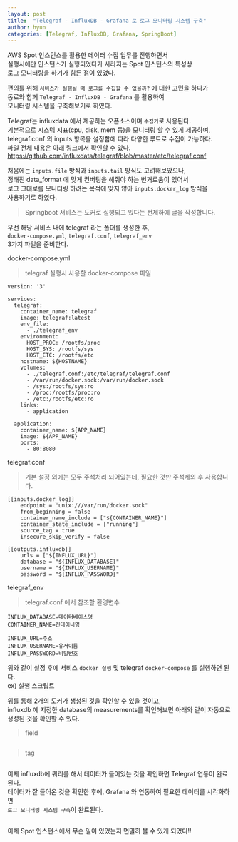 ```yaml
---
layout: post
title:  "Telegraf - InfluxDB - Grafana 로 로그 모니터링 시스템 구축"
author: hyun
categories: [Telegraf, InfluxDB, Grafana, SpringBoot]
---
```

<!-- image: {경로} -->
<!-- rating: {0~5} -->

AWS Spot 인스턴스를 활용한 데이터 수집 업무를 진행하면서   
실행시에만 인스턴스가 실행되었다가 사라지는 Spot 인스턴스의 특성상  
로그 모니터링을 하기가 힘든 점이 있었다.


편의를 위해 `서비스가 실행될 때 로그를 수집할 수 없을까?` 에 대한 고민을 하다가  
동료와 함께 `Telegraf - InfluxDB - Grafana` 를 활용하여  
모니터링 시스템을 구축해보기로 하였다.


Telegraf는 influxdata 에서 제공하는 오픈소스이며 `수집기`로 사용된다.  
기본적으로 시스템 지표(cpu, disk, mem 등)을 모니터링 할 수 있게 제공하며,  
telegraf.conf 의 inputs 항목을 설정함에 따라 다양한 루트로 수집이 가능하다.  
파일 전체 내용은 아래 링크에서 확인할 수 있다.  
<https://github.com/influxdata/telegraf/blob/master/etc/telegraf.conf>


처음에는 `inputs.file` 방식과 `inputs.tail` 방식도 고려해보았으나,  
정해진 data_format 에 맞게 컨버팅을 해줘야 하는 번거로움이 있어서  
로그 그대로를 모니터링 하려는 목적에 맞지 않아 `inputs.docker_log` 방식을  
사용하기로 하였다.

> Springboot 서비스는 도커로 실행되고 있다는 전제하에 글을 작성합니다.


우선 해당 서비스 내에 telegraf 라는 폴더를 생성한 후,  
`docker-compose.yml`, `telegraf.conf`, `telegraf_env`  
3가지 파일을 준비한다.  


docker-compose.yml  
> telegraf 실행시 사용할 docker-compose 파일

```
version: '3'

services:
  telegraf:
    container_name: telegraf
    image: telegraf:latest
    env_file:
      - ./telegraf_env
    environment:
      HOST_PROC: /rootfs/proc
      HOST_SYS: /rootfs/sys
      HOST_ETC: /rootfs/etc
    hostname: ${HOSTNAME}
    volumes:
      - ./telegraf.conf:/etc/telegraf/telegraf.conf
      - /var/run/docker.sock:/var/run/docker.sock
      - /sys:/rootfs/sys:ro
      - /proc:/rootfs/proc:ro
      - /etc:/rootfs/etc:ro
    links:
      - application

  application:
    container_name: ${APP_NAME}
    image: ${APP_NAME}
    ports:
      - 80:8080

```


telegraf.conf  
> 기본 설정 외에는 모두 주석처리 되어있는데, 필요한 것만 주석제외 후 사용합니다.

```
[[inputs.docker_log]]
    endpoint = "unix:///var/run/docker.sock"
    from_beginning = false
    container_name_include = ["${CONTAINER_NAME}"]
    container_state_include = ["running"]
    source_tag = true
    insecure_skip_verify = false

[[outputs.influxdb]]
	urls = ["${INFLUX_URL}"]
	database = "${INFLUX_DATABASE}"
	username = "${INFLUX_USERNAME}"
	password = "${INFLUX_PASSWORD}"
```


telegraf_env
> telegraf.conf 에서 참조할 환경변수

```
INFLUX_DATABASE=데이터베이스명
CONTAINER_NAME=컨테이너명

INFLUX_URL=주소
INFLUX_USERNAME=유저이름
INFLUX_PASSWORD=비밀번호
```


위와 같이 설정 후에 서비스 `docker 실행` 및 telegraf `docker-compose` 를 실행하면 된다.  
ex) 실행 스크립트  
<img src="{{site.baseurl}}/assets/images/exec-sh.png" width="" alt="" />


위를 통해 2개의 도커가 생성된 것을 확인할 수 있을 것이고,  
influxdb 에 지정한 database의 measurements를 확인해보면 아래와 같이 자동으로  
생성된 것을 확인할 수 있다.  

> field


<img src="{{site.baseurl}}/assets/images/influx-field.png" width="" alt="" />

> tag


<img src="{{site.baseurl}}/assets/images/influx-tag.png" width="" alt="" />


이제 influxdb에 쿼리를 해서 데이터가 들어있는 것을 확인하면 Telegraf 연동이 완료된다.  
데이터가 잘 들어온 것을 확인한 후에, Grafana 와 연동하여 필요한 데이터를 시각화하면  
`로그 모니터링 시스템 구축`이 완료된다.

<img src="{{site.baseurl}}/assets/images/log-grafana.png" width="" alt="" />


이제 Spot 인스턴스에서  무슨 일이 있었는지 면밀히 볼 수 있게 되었다!!


